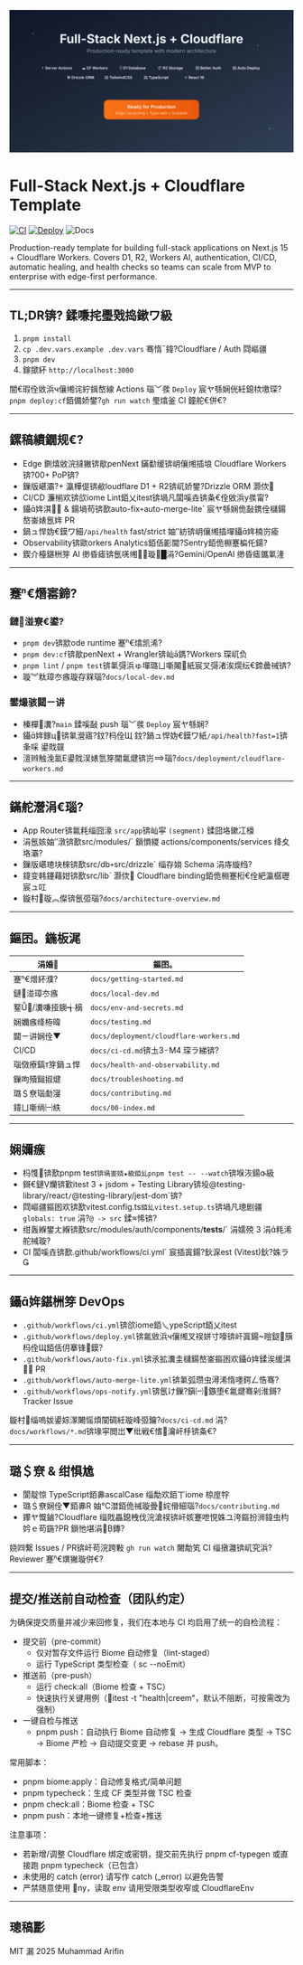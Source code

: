 ﻿![Banner](banner.svg)

# Full-Stack Next.js + Cloudflare Template

[![CI](https://github.com/ifindev/fullstack-next-cloudflare/actions/workflows/ci.yml/badge.svg)](https://github.com/ifindev/fullstack-next-cloudflare/actions/workflows/ci.yml) [![Deploy](https://github.com/ifindev/fullstack-next-cloudflare/actions/workflows/deploy.yml/badge.svg)](https://github.com/ifindev/fullstack-next-cloudflare/actions/workflows/deploy.yml) ![Docs](https://img.shields.io/badge/docs-up_to_date-1E90FF)

Production-ready template for building full-stack applications on Next.js 15 + Cloudflare Workers. Covers D1, R2, Workers AI, authentication, CI/CD, automatic healing, and health checks so teams can scale from MVP to enterprise with edge-first performance.

---

## TL;DR锛? 鍒嗛挓璺戣捣鏉ワ級
1. `pnpm install`
2. `cp .dev.vars.example .dev.vars` 骞惰ˉ鍏?Cloudflare / Auth 閰嶇疆
3. `pnpm dev`
4. 鎵撳紑 `http://localhost:3000`

闇€瑕佺敓浜ч儴缃诧紵鍓嶅線 Actions 瑙﹀彂 `Deploy` 宸ヤ綔娴侊紝鎴栨墽琛?`pnpm deploy:cf`銆備娇鐢?`gh run watch` 璺熻釜 CI 鐘舵€併€?

---

## 鏍稿績鐗规€?
- Edge 鍘熺敓浣撻獙锛歄penNext 鏋勫缓锛岄儴缃插埌 Cloudflare Workers锛?00+ PoP锛?
- 鏁版嵁灞?+ 瀛樺偍锛欳loudflare D1 + R2锛屼娇鐢?Drizzle ORM 灏佽
- CI/CD 濂椾欢锛欱iome Lint銆乂itest锛堝凡闆嗘垚锛夈€佺敓浜у彂甯?
- 鑷姩淇 & 鍚堝苟锛歚auto-fix` + `auto-merge-lite` 宸ヤ綔娴佹敮鎸佺櫧鍚嶅崟婊氬姩 PR
- 鍋ュ悍妫€鏌ワ細`/api/health` fast/strict 妯″紡锛岄儴缃插墠鑷姩楠岃瘉
- Observability锛歐orkers Analytics銆佸彲閫?Sentry銆佹棩蹇楄仛鍚?
- 鍥介檯鍖栦笌 AI 缈昏瘧锛氬唴缃璇█涓?Gemini/OpenAI 缈昏瘧鑴氭湰

---

## 蹇€熸寚鍗?

### 鏈湴寮€鍙?
- `pnpm dev`锛歂ode runtime 蹇€熻凯浠?
- `pnpm dev:cf`锛歄penNext + Wrangler锛屾ā鎷?Workers 琛屼负
- `pnpm lint` / `pnpm test`锛氭彁浜ゅ墠璐ㄩ噺闂紙宸叉彁渚涘熀纭€鍗曟祴锛?
- 璇︾粏璋冭瘯璇存槑瑙?`docs/local-dev.md`

### 鐢熶骇閮ㄧ讲
- 榛樿瀵?`main` 鍒嗘敮 push 瑙﹀彂 `Deploy` 宸ヤ綔娴?
- 鑷姩鎵ц锛氭瀯寤?鈫?杩佺Щ 鈫?鍋ュ悍妫€鏌ワ紙`/api/health?fast=1`锛夆啋 鍙戝竷
- 澶辫触浼氳Е鍙戝洖婊氫笌閫氱煡锛岃瑙?`docs/deployment/cloudflare-workers.md`

---

## 鏋舵瀯涓€瑙?
- App Router锛氱粍缁囧湪 `src/app`锛屾寜 `(segment)` 鍒囧垎鏉冮檺
- 涓氬姟妯″潡锛歚src/modules/<feature>` 鎻愪緵 actions/components/services 绛夊垎灞?
- 鏁版嵁璁块棶锛歚src/db` + `src/drizzle` 缁存姢 Schema 涓庤縼绉?
- 鍏变韩鑳藉姏锛歚src/lib` 灏佽 Cloudflare binding銆佹棩蹇椼€佺紦瀛樼瓑宸ュ叿
- 鏇村璇︽儏锛氬弬瑙?`docs/architecture-overview.md`

---

## 鏂囨。鍦板浘
| 涓婚 | 鏂囨。 |
| --- | --- |
| 蹇€熷紑濮?| `docs/getting-started.md` |
| 鏈湴璋冭瘯 | `docs/local-dev.md` |
| 鐜/瀵嗛挜鐭╅樀 | `docs/env-and-secrets.md` |
| 娴嬭瘯绛栫暐 | `docs/testing.md` |
| 閮ㄧ讲娴佺▼ | `docs/deployment/cloudflare-workers.md` |
| CI/CD | `docs/ci-cd.md`锛圡3-M4 琛ラ綈锛?|
| 瑙傚療鎬т笌鍋ュ悍 | `docs/health-and-observability.md` |
| 鏁呴殰鎺掓煡 | `docs/troubleshooting.md` |
| 璐＄尞瑙勮寖 | `docs/contributing.md` |
| 鍏ㄩ噺绱㈠紩 | `docs/00-index.md` |

---

## 娴嬭瘯
- 杩愯锛歚pnpm test`锛堝崟娆★級銆乣pnpm test -- --watch`锛堢洃鍚級
- 鎶€鏈爤锛歏itest 3 + jsdom + Testing Library锛坄@testing-library/react` / `@testing-library/jest-dom`锛?
- 閰嶇疆鏂囦欢锛歚vitest.config.ts`銆乣vitest.setup.ts`锛堝凡璁剧疆 `globals: true` 涓?`@ -> src` 鍒悕锛?
- 绀轰緥鐢ㄤ緥锛歚src/modules/auth/components/__tests__/` 涓嬬殑 3 涓粍浠舵祴璇?
- CI 闆嗘垚锛歚.github/workflows/ci.yml` 宸插寘鍚?鈥淭est (Vitest)鈥?姝ラ

---

## 鑷姩鍖栦笌 DevOps
- `.github/workflows/ci.yml`锛欱iome銆乀ypeScript銆乂itest
- `.github/workflows/deploy.yml`锛氱敓浜ч儴缃叉祦姘寸嚎锛屽寘鍚暟鎹簱杩佺Щ銆佸仴搴锋鏌?
- `.github/workflows/auto-fix.yml`锛氶拡瀵圭櫧鍚嶅崟鏂囦欢鑷姩鍒涘缓淇 PR
- `.github/workflows/auto-merge-lite.yml`锛氭弧瓒虫潯浠惰嚜鍔ㄥ悎骞?
- `.github/workflows/ops-notify.yml`锛氬け鏁?鎭㈠鏃堕€氱煡骞剁淮鎶?Tracker Issue

鏇村缁嗚妭鍙婃潈闄愮煩闃碉紝璇峰弬鑰?`docs/ci-cd.md` 涓?`docs/workflows/*.md`锛堟寜閲岀▼纰戦€愭瀹屽杽锛夈€?

---

## 璐＄尞 & 绀惧尯
- 閬靛惊 TypeScript銆丳ascalCase 缁勪欢銆丅iome 椋庢牸
- 璐＄尞娴佺▼銆丳R 妯℃澘銆佹祴璇曡姹傦細瑙?`docs/contributing.md`
- 鑻ヤ慨鏀?Cloudflare 缁戝畾鎴栧伐浣滄祦锛屽姟蹇呭悓姝ユ洿鏂扮浉鍏虫枃妗ｅ苟鍦?PR 鎻忚堪涓鏄?

娆㈣繋 Issues / PR锛屽苟浣跨敤 `gh run watch` 闄勪笂 CI 缁撴灉锛屼究浜?Reviewer 蹇€熼獙璇併€?

---


## 提交/推送前自动检查（团队约定）

为确保提交质量并减少来回修复，我们在本地与 CI 均启用了统一的自检流程：

- 提交前（pre-commit）
  - 仅对暂存文件运行 Biome 自动修复（lint-staged）
  - 运行 TypeScript 类型检查（	sc --noEmit）
- 推送前（pre-push）
  - 运行 check:all（Biome 检查 + TSC）
  - 快速执行关键用例（itest -t "health|creem"，默认不阻断，可按需改为强制）
- 一键自检与推送
  - pnpm push：自动执行 Biome 自动修复 → 生成 Cloudflare 类型 → TSC → Biome 严检 → 自动提交变更 → rebase 并 push。

常用脚本：

- pnpm biome:apply：自动修复格式/简单问题
- pnpm typecheck：生成 CF 类型并做 TSC 检查
- pnpm check:all：Biome 检查 + TSC
- pnpm push：本地一键修复+检查+推送

注意事项：

- 若新增/调整 Cloudflare 绑定或密钥，提交前先执行 pnpm cf-typegen 或直接跑 pnpm typecheck（已包含）
- 未使用的 catch (error) 请写作 catch (_error) 以避免告警
- 严禁随意使用 ny，读取 env 请用受限类型收窄或 CloudflareEnv

---
## 璁稿彲

MIT 漏 2025 Muhammad Arifin
